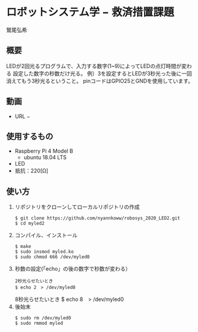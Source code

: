 # ロボットシステム学 − 救済措置課題
鷲尾弘希
## 概要
LEDが2回光るプログラムで、入力する数字(1~9)によってLEDの点灯時間が変わる
設定した数字の秒数だけ光る。
例）3を設定するとLEDが3秒光った後に一回消えてもう3秒光るということ。
pinコードはGPIO25とGNDを使用しています。
## 動画
- URL − 
## 使用するもの
- Raspberry Pi 4 Model B
  - ubuntu 18.04 LTS
- LED
- 抵抗：220[Ω]
## 使い方
1. リポジトリをクローンしてローカルリポジトリの作成
   ```
   $ git clone https://github.com/nyannkoww/robosys_2020_LED2.git
   $ cd myled2
   ```
2. コンパイル、インストール
   ```
   $ make
   $ sudo insmod myled.ko
   $ sudo chmod 666 /dev/myled0
   ```
3. 秒数の設定(「echo」の後の数字で秒数が変わる）    
   ```
   2秒光らせたいとき
   $ echo 2　> /dev/myled0
   ```
   8秒光らせたいとき
    $ echo 8　> /dev/myled0
4. 後始末
   ```
   $ sudo rm /dev/myled0
   $ sudo rmmod myled
   ```
